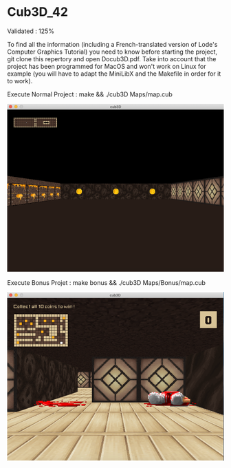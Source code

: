 # Cub3D_42

Validated : 125%

To find all the information (including a French-translated version of Lode's Computer Graphics Tutorial) you need to know before starting the project, git clone this repertory and open Docub3D.pdf. Take into account that the project has been programmed for MacOS and won't work on Linux for example (you will have to adapt the MiniLibX and the Makefile in order for it to work).

Execute Normal Project : make && ./cub3D Maps/map.cub

![alt text](https://github.com/mboy29/Cub3D_42/blob/master/Preview.png)

Execute Bonus Projet : make bonus && ./cub3D Maps/Bonus/map.cub

![alt text](https://github.com/mboy29/Cub3D_42/blob/master/PreviewBonus.png)
